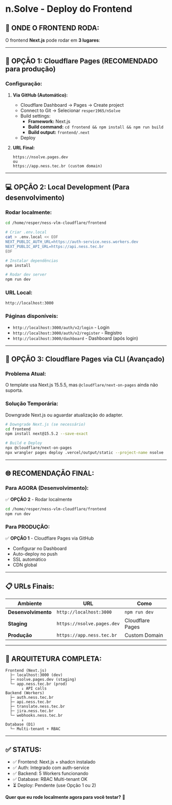 # n.Solve - Deploy do Frontend

## 📱 **ONDE O FRONTEND RODA:**

O frontend **Next.js** pode rodar em **3 lugares**:

---

## 🎯 **OPÇÃO 1: Cloudflare Pages** (RECOMENDADO para produção)

### **Configuração:**

1. **Via GitHub (Automático):**
   - Cloudflare Dashboard → Pages → Create project
   - Connect to Git → Selecionar `resper1965/nSolve`
   - Build settings:
     - **Framework:** Next.js
     - **Build command:** `cd frontend && npm install && npm run build`
     - **Build output:** `frontend/.next`
   - Deploy

2. **URL Final:**
   ```
   https://nsolve.pages.dev
   ou
   https://app.ness.tec.br (custom domain)
   ```

---

## 💻 **OPÇÃO 2: Local Development** (Para desenvolvimento)

### **Rodar localmente:**

```bash
cd /home/resper/ness-vlm-cloudflare/frontend

# Criar .env.local
cat > .env.local << EOF
NEXT_PUBLIC_AUTH_URL=https://auth-service.ness.workers.dev
NEXT_PUBLIC_API_URL=https://api.ness.tec.br
EOF

# Instalar dependências
npm install

# Rodar dev server
npm run dev
```

### **URL Local:**
```
http://localhost:3000
```

### **Páginas disponíveis:**
- `http://localhost:3000/auth/v2/login` - Login
- `http://localhost:3000/auth/v2/register` - Registro
- `http://localhost:3000/dashboard` - Dashboard (após login)

---

## 🚀 **OPÇÃO 3: Cloudflare Pages via CLI** (Avançado)

### **Problema Atual:**
O template usa Next.js 15.5.5, mas `@cloudflare/next-on-pages` ainda não suporta.

### **Solução Temporária:**
Downgrade Next.js ou aguardar atualização do adapter.

```bash
# Downgrade Next.js (se necessário)
cd frontend
npm install next@15.5.2 --save-exact

# Build e Deploy
npx @cloudflare/next-on-pages
npx wrangler pages deploy .vercel/output/static --project-name nsolve
```

---

## 🌐 **RECOMENDAÇÃO FINAL:**

### **Para AGORA (Desenvolvimento):**
✅ **OPÇÃO 2** - Rodar localmente
```bash
cd /home/resper/ness-vlm-cloudflare/frontend
npm run dev
```

### **Para PRODUÇÃO:**
✅ **OPÇÃO 1** - Cloudflare Pages via GitHub
- Configurar no Dashboard
- Auto-deploy no push
- SSL automático
- CDN global

---

## 📋 **URLs Finais:**

| Ambiente | URL | Como |
|----------|-----|------|
| **Desenvolvimento** | `http://localhost:3000` | `npm run dev` |
| **Staging** | `https://nsolve.pages.dev` | Cloudflare Pages |
| **Produção** | `https://app.ness.tec.br` | Custom Domain |

---

## 🎯 **ARQUITETURA COMPLETA:**

```
Frontend (Next.js)
  ├─ localhost:3000 (dev)
  ├─ nsolve.pages.dev (staging)
  └─ app.ness.tec.br (prod)
       ↓ API calls
Backend (Workers)
  ├─ auth.ness.tec.br
  ├─ api.ness.tec.br
  ├─ translate.ness.tec.br
  ├─ jira.ness.tec.br
  └─ webhooks.ness.tec.br
       ↓
Database (D1)
  └─ Multi-tenant + RBAC
```

---

## ✅ **STATUS:**

- ✅ Frontend: Next.js + shadcn instalado
- ✅ Auth: Integrado com auth-service
- ✅ Backend: 5 Workers funcionando
- ✅ Database: RBAC Multi-tenant OK
- ⏳ Deploy: Pendente (use Opção 1 ou 2)

**Quer que eu rode localmente agora para você testar?** 🚀

